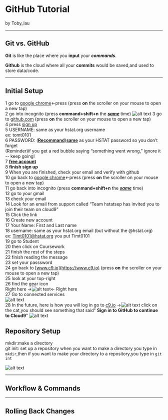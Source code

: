 # GitHub Tutorial

by Toby_lau 

---
## Git vs. GitHub
**Git** is like the place where you **input** your _**commands**_.  

**Github** is the cloud where all your **commits** would be saved,and used to 
store data/code.


---
## Initial Setup
1 go to [google chrome](https://www.google.com)<-press (press **on** the scroller on your mouse to open a new tap)  
2 go into incognito (press **command+shift+n** the <u>_**same**_</u> time)
![alt text](http://updatepedia.com/wp-content/uploads/2016/04/Google_Chrome_Incognito.png )
3 go to [github.com](https://www.github.com) (press **on** the scroller on your mouse to open a new tap)    
4 press <u>sign up</u>  
5 USERNAME: same as your hstat.org username  
ex: tomt0101  
6 PASSWORD: (<u>**Recommand**</u>)<u>**same**</u> as your HSTAT password so you don’t forget  
(Reminder)if you get a red bubble saying 
“something went wrong,” 
ignore it -- keep going!  
7 <u>**free account**</u>  
8 **finish sign up**  
9 When you are finished, check your email and verify with github  
10 go back to [google chrome](https://www.google.com)<-press  (press **on** the scroller on your mouse to open a new tap)  
11 go back into incognito (press **command+shift+n** the <u>_**same**_</u> time)  
12 go to your gmail  
13 check your email  
14 Look for an email from support called “Team hstatsep has invited you to join their team on cloud9"  
15 Click the link  
16 Create new account  
17 Your Name: First and Last name  
18 username: same as your hstat.org email (but without the @hstat.org)  
ex: Timt0101@hstat.org  you put Timt0101  
19 go to Student  
20 then click on Coursework  
21 finish the rest of the steps  
22 finish reading the message  
23 set your passsword  
24 go back to [www.c9.io](https://www.c9.io) (press **on** the scroller on your mouse to open a new tap)   
25 look at your top-right  
26 find the gear icon  
Right here ->![alt text](https://lh6.googleusercontent.com/30HBjz1rnXSNb4TxZQ5vBCU5i-BEXsJLpOftc5kBQAf8L0o1URo2sd6uWrGE9DYBe10LPCh25LqRPXEYiRRwjvAqKid-X--6coYVJkBxeAXREhyJNfdnPvsQEO25IsHQJZPoLFrzMxg)<- Right here  
27 Go to connected services  
![alt text](https://lh3.googleusercontent.com/OUIUvCy6_jXixNqv5A_N3NdQrOyddguVKpRLWGWgQxxqPukalIKQtsohxcCJlxSUIP6mYneW2jbjWrnRdZBOuoZ-kCJc9uYSM2qXBn-v8p-c89e8PoonZ3R7rPx54LSN7ujlNC2ZMrw)  
28 In the future, here is how you will log in
go to [c9.io](https://www.c9.io) ->![alt text](https://lh3.googleusercontent.com/p57o7f31-F5fCPYoWzAYwVv48WpdLOZXV8zxbRabuofCBU00nGpNWHsO0LDteIKtV1krpVRMN2CXzNC1QPaQlBlHHsMaGF9rmilvnK_mxIMvq4kwprvHSmBx9pCGliqiefmQuYuJNQ8)
click on the cat,you should see something that said" **Sign in to GitHub to continue to Cloud9**" 
![alt text](https://drive.google.com/a/hstat.org/file/d/0B0vpNprpg9i_ZHNzRG1BS0Z2Y0k/view?usp=sharing)



 
 
## Repository Setup
mkdir:make a directory  
git init: set up a repository
when you want to make a directory you type in `mkdir`,then if you want to make your directory to a repository,you type in `git int`  

![alt text](https://drive.google.com/drive/u/4/folders/0B0vpNprpg9i_dU90Zko4OU91c28)

---
## Workflow & Commands



---
## Rolling Back Changes